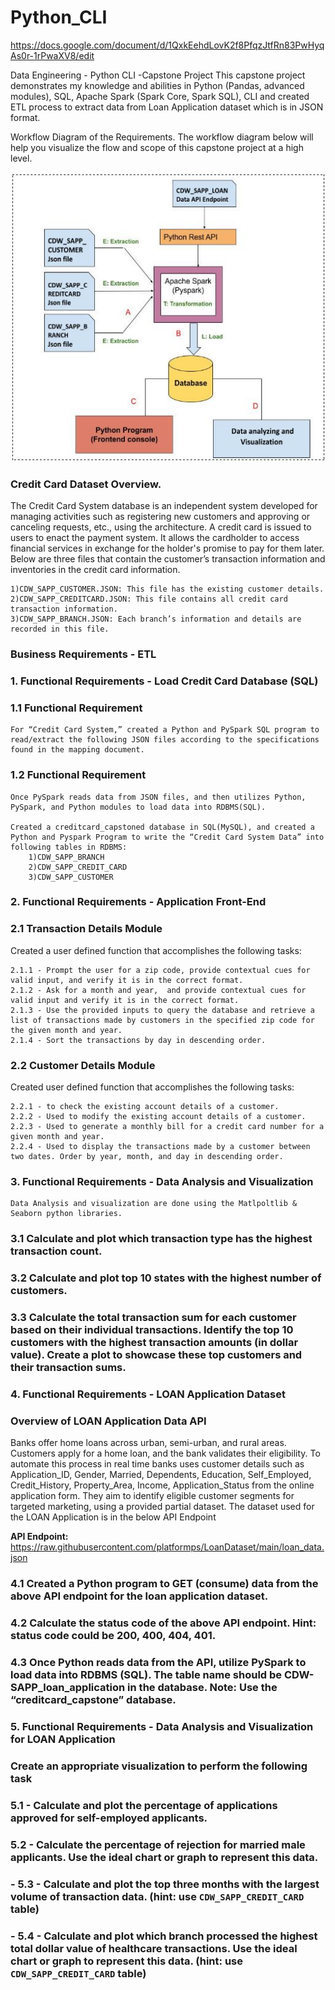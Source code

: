 # Python_CLI
https://docs.google.com/document/d/1QxkEehdLovK2f8PfqzJtfRn83PwHyqAs0r-1rPwaXV8/edit

Data Engineering - Python CLI -Capstone Project 
This capstone project demonstrates my knowledge and abilities in Python (Pandas, advanced modules), SQL, Apache Spark (Spark Core, Spark SQL), CLI and created ETL process to extract data from Loan Application dataset which is in JSON format.

Workflow Diagram of the Requirements.
The workflow diagram below will help you visualize the flow and scope of this capstone project at a high level.

<div align = "center">
<img src = "data/Dataflow.JPG"/>
</div>

### Credit Card Dataset Overview.
The Credit Card System database is an independent system developed for managing activities such as registering new customers and approving or canceling requests, etc., using the architecture.
A credit card is issued to users to enact the payment system. It allows the cardholder to access financial services in exchange for the holder's promise to pay for them later. Below are three files that contain the customer’s transaction information and inventories in the credit card information.

    1)CDW_SAPP_CUSTOMER.JSON: This file has the existing customer details.
    2)CDW_SAPP_CREDITCARD.JSON: This file contains all credit card transaction information.
    3)CDW_SAPP_BRANCH.JSON: Each branch’s information and details are recorded in this file. 

### Business Requirements - ETL

### 1. Functional Requirements - Load Credit Card Database (SQL)

### 1.1 Functional Requirement
    For “Credit Card System,” created a Python and PySpark SQL program to read/extract the following JSON files according to the specifications found in the mapping document.

### 1.2 Functional Requirement

    Once PySpark reads data from JSON files, and then utilizes Python, PySpark, and Python modules to load data into RDBMS(SQL).
    
    Created a creditcard_capstoned database in SQL(MySQL), and created a Python and Pyspark Program to write the “Credit Card System Data” into following tables in RDBMS:
        1)CDW_SAPP_BRANCH
        2)CDW_SAPP_CREDIT_CARD
        3)CDW_SAPP_CUSTOMER 

### 2. Functional Requirements - Application Front-End
### 2.1 Transaction Details Module

Created a user defined function that accomplishes the following tasks:

    2.1.1 - Prompt the user for a zip code, provide contextual cues for valid input, and verify it is in the correct format.
    2.1.2 - Ask for a month and year,  and provide contextual cues for valid input and verify it is in the correct format.
    2.1.3 - Use the provided inputs to query the database and retrieve a list of transactions made by customers in the specified zip code for the given month and year.
    2.1.4 - Sort the transactions by day in descending order.

### 2.2 Customer Details Module

Created user defined function that accomplishes the following tasks:

    2.2.1 - to check the existing account details of a customer.
    2.2.2 - Used to modify the existing account details of a customer.
    2.2.3 - Used to generate a monthly bill for a credit card number for a given month and year.
    2.2.4 - Used to display the transactions made by a customer between two dates. Order by year, month, and day in descending order.

### 3. Functional Requirements - Data Analysis and Visualization
    Data Analysis and visualization are done using the Matlpoltlib & Seaborn python libraries. 

### 3.1 Calculate and plot which transaction type has the highest transaction count.
### 3.2 Calculate and plot top 10 states with the highest number of customers.
### 3.3 Calculate the total transaction sum for each customer based on their individual transactions. Identify the top 10 customers with the highest transaction amounts (in dollar value). Create a plot to showcase these top customers and their transaction sums.

### 4. Functional Requirements - LOAN Application Dataset

### Overview of LOAN Application Data API

Banks offer home loans across urban, semi-urban, and rural areas. Customers apply for a home loan, and the bank validates their eligibility. To automate this process in real time banks uses customer details such as Application_ID, Gender, Married, Dependents, Education, Self_Employed, Credit_History, Property_Area, Income, Application_Status from the online application form. They aim to identify eligible customer segments for targeted marketing, using a provided partial dataset. The dataset used for the LOAN Application is in the below API Endpoint

<b>API Endpoint:</b> https://raw.githubusercontent.com/platformps/LoanDataset/main/loan_data.json

### 4.1 Created a Python program to GET (consume) data from the above API endpoint for the loan application dataset.
### 4.2 Calculate the status code of the above API endpoint. Hint: status code could be 200, 400, 404, 401.
### 4.3 Once Python reads data from the API, utilize PySpark to load data into RDBMS (SQL). The table name should be CDW-SAPP_loan_application in the database. Note: Use the “creditcard_capstone” database.

### 5. Functional Requirements - Data Analysis and Visualization for LOAN Application

### Create an appropriate visualization to perform the following task 

### 5.1 - Calculate and plot the percentage of applications approved for self-employed applicants. 
### 5.2 - Calculate the percentage of rejection for married male applicants. Use the ideal chart or graph to represent this data.
### - 5.3 - Calculate and plot the top three months with the largest volume of transaction data. (hint: use `CDW_SAPP_CREDIT_CARD` table)
### - 5.4 - Calculate and plot which branch processed the highest total dollar value of healthcare transactions. Use the ideal chart or graph to represent this data. (hint: use `CDW_SAPP_CREDIT_CARD` table)















